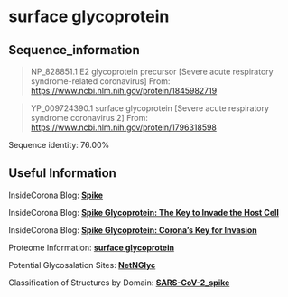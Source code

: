 # surface glycoprotein
## Sequence_information

>NP_828851.1 E2 glycoprotein precursor [Severe acute respiratory syndrome-related coronavirus]
From: https://www.ncbi.nlm.nih.gov/protein/1845982719

>YP_009724390.1 surface glycoprotein [Severe acute respiratory syndrome coronavirus 2]
From: https://www.ncbi.nlm.nih.gov/protein/1796318598

Sequence identity: 76.00%

## Useful Information
InsideCorona Blog: [**Spike**](https://insidecorona.net/the-virus/spike/)

InsideCorona Blog: [**Spike Glycoprotein: The Key to Invade the Host Cell**](https://insidecorona.net/spike-glycoprotein-the-key-to-invade-the-host-cell/)

InsideCorona Blog: [**Spike Glycoprotein: Corona’s Key for Invasion**](https://insidecorona.net/spike-glycoprotein-coronas-key-for-invasion/)

Proteome Information: [**surface glycoprotein**](https://github.com/thorn-lab/coronavirus_structural_task_force/blob/master/pdb/surface_glycoprotein/proteome_information.txt)

Potential Glycosalation Sites: [**NetNGlyc**](https://github.com/thorn-lab/coronavirus_structural_task_force/blob/master/pdb/surface_glycoprotein/NetNGlyc_surface_glycoprotein) 

Classification of Structures by Domain: [**SARS-CoV-2_spike**](https://github.com/thorn-lab/coronavirus_structural_task_force/blob/master/pdb/surface_glycoprotein/SARS-CoV-2/domains_and_infos_of_surface_glycoprotein.xlsx)

